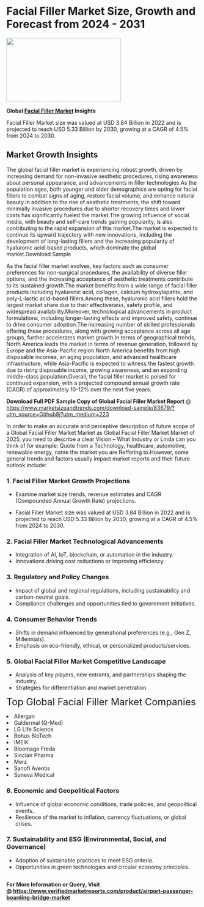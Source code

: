 <H1>Facial Filler Market Size, Growth and Forecast from 2024 - 2031</H1><img class="aligncenter size-medium wp-image-584254" src="https://thirdeyenews.in/wp-content/uploads/2024/09/Global-Market-Research-300x168.jpeg" alt="" width="300" height="168" /><p><strong>Global&nbsp;<a href="https://www.marketsizeandtrends.com/download-sample/83679/?utm_source=Github8j?utm_medium=223">Facial Filler Market</a> Insights</strong></p><p>Facial Filler Market size was valued at USD 3.84 Billion in 2022 and is projected to reach USD 5.33 Billion by 2030, growing at a CAGR of 4.5% from 2024 to 2030.</p><p><h2>Market Growth Insights</h2> <p>The global facial filler market is experiencing robust growth, driven by increasing demand for non-invasive aesthetic procedures, rising awareness about personal appearance, and advancements in filler technologies.As the population ages, both younger and older demographics are opting for facial fillers to combat signs of aging, restore facial volume, and enhance natural beauty.In addition to the rise of aesthetic treatments, the shift toward minimally invasive procedures due to shorter recovery times and lower costs has significantly fueled the market.The growing influence of social media, with beauty and self-care trends gaining popularity, is also contributing to the rapid expansion of this market.The market is expected to continue its upward trajectory with new innovations, including the development of long-lasting fillers and the increasing popularity of hyaluronic acid-based products, which dominate the global market.Download Sample </p> <p>As the facial filler market evolves, key factors such as consumer preferences for non-surgical procedures, the availability of diverse filler options, and the increasing acceptance of aesthetic treatments contribute to its sustained growth.The market benefits from a wide range of facial filler products including hyaluronic acid, collagen, calcium hydroxylapatite, and poly-L-lactic acid-based fillers.Among these, hyaluronic acid fillers hold the largest market share due to their effectiveness, safety profile, and widespread availability.Moreover, technological advancements in product formulations, including longer-lasting effects and improved safety, continue to drive consumer adoption.The increasing number of skilled professionals offering these procedures, along with growing acceptance across all age groups, further accelerates market growth.In terms of geographical trends, North America leads the market in terms of revenue generation, followed by Europe and the Asia-Pacific region.North America benefits from high disposable incomes, an aging population, and advanced healthcare infrastructure, while Asia-Pacific is expected to witness the fastest growth due to rising disposable income, growing awareness, and an expanding middle-class population.Overall, the facial filler market is poised for continued expansion, with a projected compound annual growth rate (CAGR) of approximately 10-12% over the next five years.</p><p><span class=""><strong>Download Full PDF Sample Copy of Global Facial Filler Market Report</strong> @ <a href="https://www.marketsizeandtrends.com/download-sample/83679/?utm_source=Github8j?utm_medium=223" target="_blank">https://www.marketsizeandtrends.com/download-sample/83679/?utm_source=Github8j?utm_medium=223</a></span></p><p>In order to make an accurate and perceptive description of future scope of a Global&nbsp;Facial Filler Market Market as Global&nbsp;Facial Filler Market Market of 2025, you need to describe a clear Vision &ndash; What Industry or Linda can you think of for example: Quote from a Technology, healthcare, automotive, renewable energy, name the market you are Reffering to.However, some general trends and factors usually impact market reports and their future outlook include:</p><h3>1.&nbsp;<strong>Facial Filler Market Growth Projections</strong></h3><ul><li>Examine market size trends, revenue estimates and CAGR (Compounded Annual Growth Rate) projections.</li><li><p>Facial Filler Market size was valued at USD 3.84 Billion in 2022 and is projected to reach USD 5.33 Billion by 2030, growing at a CAGR of 4.5% from 2024 to 2030.</p></li></ul><h3>2.&nbsp;<strong>Facial Filler Market Technological Advancements</strong></h3><ul><li>Integration of AI, IoT, blockchain, or automation in the industry.</li><li>Innovations driving cost reductions or improving efficiency.</li></ul><h3>3.&nbsp;<strong>Regulatory and Policy Changes</strong></h3><ul><li>Impact of global and regional regulations, including sustainability and carbon-neutral goals.</li><li>Compliance challenges and opportunities tied to government initiatives.</li></ul><h3>4.&nbsp;<strong>Consumer Behavior Trends</strong></h3><ul><li>Shifts in demand influenced by generational preferences (e.g., Gen Z, Millennials).</li><li>Emphasis on eco-friendly, ethical, or personalized products/services.</li></ul><h3>5.&nbsp;<strong>Global Facial Filler Market Competitive Landscape</strong></h3><ul><li>Analysis of key players, new entrants, and partnerships shaping the industry.</li><li>Strategies for differentiation and market penetration.</li></ul><p data-pm-slice="1 1 []"><span style="color: inherit; font-family: inherit; font-size: 25px;">Top Global Facial Filler Market Companies</span></p><div class="" data-test-id=""><p><li>Allergan</li><li> Galdermal (Q-Med)</li><li> LG Life Science</li><li> Bohus BioTech</li><li> IMEIK</li><li> Bloomage Freda</li><li> Sinclair Pharma</li><li> Merz</li><li> Sanofi Aventis</li><li> Suneva Medical</li></p></div><h3>6.&nbsp;<strong>Economic and Geopolitical Factors</strong></h3><ul><li>Influence of global economic conditions, trade policies, and geopolitical events.</li><li>Resilience of the market to inflation, currency fluctuations, or global crises.</li></ul><h3>7.&nbsp;<strong>Sustainability and ESG (Environmental, Social, and Governance)</strong></h3><ul><li>Adoption of sustainable practices to meet ESG criteria.</li><li>Opportunities in green technologies and circular economy principles.</li></ul><h2><strong style="font-size: 14px;">For More Information or Query, Visit @&nbsp;</strong><a style="background-color: #ffffff; font-size: 14px;" href="https://www.marketsizeandtrends.com/report/facial-filler-market/" target="_blank">https://www.verifiedmarketreports.com/product/airport-passenger-boarding-bridge-market</a></h2>